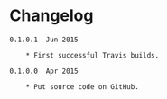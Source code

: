 Changelog
=========
    0.1.0.1  Jun 2015

        * First successful Travis builds.

    0.1.0.0  Apr 2015

        * Put source code on GitHub.

